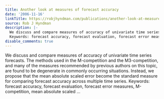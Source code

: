 ```yaml
---
title: Another look at measures of forecast accuracy
date: '2006-11-16'
linkTitle: https://robjhyndman.com/publications/another-look-at-measures-of-forecast-accuracy/
source: Rob J Hyndman
description: |-
  We discuss and compare measures of accuracy of univariate time series forecasts. The methods used in the M-competition and the M3-competition, and many of the measures recommended by previous authors on this topic, are found to be degenerate in commonly occurring situations. Instead, we propose that the mean absolute scaled error become the standard measure for comparing forecast accuracy across multiple time series.
  Keywords: forecast accuracy, forecast evaluation, forecast error measures, M-competition, mean absolute scaled ...
disable_comments: true
---
```

We discuss and compare measures of accuracy of univariate time series forecasts. The methods used in the M-competition and the M3-competition, and many of the measures recommended by previous authors on this topic, are found to be degenerate in commonly occurring situations. Instead, we propose that the mean absolute scaled error become the standard measure for comparing forecast accuracy across multiple time series.
Keywords: forecast accuracy, forecast evaluation, forecast error measures, M-competition, mean absolute scaled ...